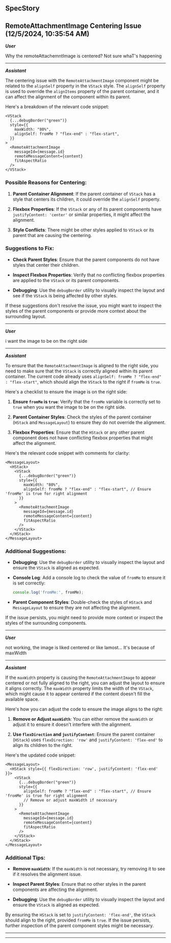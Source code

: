 ## SpecStory

## RemoteAttachmentImage Centering Issue (12/5/2024, 10:35:54 AM)

_**User**_

Why the remoteAttachemntImage is centered? Not sure whaT's happening

---

_**Assistant**_

The centering issue with the `RemoteAttachmentImage` component might be related to the `alignSelf` property in the `VStack` style. The `alignSelf` property is used to override the `alignItems` property of the parent container, and it can affect the alignment of the component within its parent.

Here's a breakdown of the relevant code snippet:

```typescript:components/Chat/Message/message-content-types/message-remote-attachment.tsx
<VStack
  {...debugBorder("green")}
  style={{
    maxWidth: "80%",
    alignSelf: fromMe ? "flex-end" : "flex-start",
  }}
>
  <RemoteAttachmentImage
    messageId={message.id}
    remoteMessageContent={content}
    fitAspectRatio
  />
</VStack>
```

### Possible Reasons for Centering:

1. **Parent Container Alignment**: If the parent container of `VStack` has a style that centers its children, it could override the `alignSelf` property.

2. **Flexbox Properties**: If the `VStack` or any of its parent components have `justifyContent: 'center'` or similar properties, it might affect the alignment.

3. **Style Conflicts**: There might be other styles applied to `VStack` or its parent that are causing the centering.

### Suggestions to Fix:

- **Check Parent Styles**: Ensure that the parent components do not have styles that center their children.

- **Inspect Flexbox Properties**: Verify that no conflicting flexbox properties are applied to the `VStack` or its parent components.

- **Debugging**: Use the `debugBorder` utility to visually inspect the layout and see if the `VStack` is being affected by other styles.

If these suggestions don't resolve the issue, you might want to inspect the styles of the parent components or provide more context about the surrounding layout.

---

_**User**_

i want the image to be on the right side

---

_**Assistant**_

To ensure that the `RemoteAttachmentImage` is aligned to the right side, you need to make sure that the `VStack` is correctly aligned within its parent container. The current code already uses `alignSelf: fromMe ? "flex-end" : "flex-start"`, which should align the `VStack` to the right if `fromMe` is `true`.

Here's a checklist to ensure the image is on the right side:

1. **Ensure `fromMe` is `true`**: Verify that the `fromMe` variable is correctly set to `true` when you want the image to be on the right side.

2. **Parent Container Styles**: Check the styles of the parent container (`HStack` and `MessageLayout`) to ensure they do not override the alignment.

3. **Flexbox Properties**: Ensure that the `HStack` or any other parent component does not have conflicting flexbox properties that might affect the alignment.

Here's the relevant code snippet with comments for clarity:

```typescript:components/Chat/Message/message-content-types/message-remote-attachment.tsx
<MessageLayout>
  <HStack>
    <VStack
      {...debugBorder("green")}
      style={{
        maxWidth: "80%",
        alignSelf: fromMe ? "flex-end" : "flex-start", // Ensure 'fromMe' is true for right alignment
      }}
    >
      <RemoteAttachmentImage
        messageId={message.id}
        remoteMessageContent={content}
        fitAspectRatio
      />
    </VStack>
  </HStack>
</MessageLayout>
```

### Additional Suggestions:

- **Debugging**: Use the `debugBorder` utility to visually inspect the layout and ensure the `VStack` is aligned as expected.

- **Console Log**: Add a console log to check the value of `fromMe` to ensure it is set correctly:

  ```typescript
  console.log('fromMe:', fromMe);
  ```

- **Parent Component Styles**: Double-check the styles of `HStack` and `MessageLayout` to ensure they are not affecting the alignment.

If the issue persists, you might need to provide more context or inspect the styles of the surrounding components.

---

_**User**_

not working, the image is liked centered or like lamost... It's because of maxWidth

---

_**Assistant**_

If the `maxWidth` property is causing the `RemoteAttachmentImage` to appear centered or not fully aligned to the right, you can adjust the layout to ensure it aligns correctly. The `maxWidth` property limits the width of the `VStack`, which might cause it to appear centered if the content doesn't fill the available space.

Here's how you can adjust the code to ensure the image aligns to the right:

1. **Remove or Adjust `maxWidth`**: You can either remove the `maxWidth` or adjust it to ensure it doesn't interfere with the alignment.

2. **Use `flexDirection` and `justifyContent`**: Ensure the parent container (`HStack`) uses `flexDirection: 'row'` and `justifyContent: 'flex-end'` to align its children to the right.

Here's the updated code snippet:

```typescript:components/Chat/Message/message-content-types/message-remote-attachment.tsx
<MessageLayout>
  <HStack style={{ flexDirection: 'row', justifyContent: 'flex-end' }}>
    <VStack
      {...debugBorder("green")}
      style={{
        alignSelf: fromMe ? "flex-end" : "flex-start", // Ensure 'fromMe' is true for right alignment
        // Remove or adjust maxWidth if necessary
      }}
    >
      <RemoteAttachmentImage
        messageId={message.id}
        remoteMessageContent={content}
        fitAspectRatio
      />
    </VStack>
  </HStack>
</MessageLayout>
```

### Additional Tips:

- **Remove `maxWidth`**: If the `maxWidth` is not necessary, try removing it to see if it resolves the alignment issue.

- **Inspect Parent Styles**: Ensure that no other styles in the parent components are affecting the alignment.

- **Debugging**: Use the `debugBorder` utility to visually inspect the layout and ensure the `VStack` is aligned as expected.

By ensuring the `HStack` is set to `justifyContent: 'flex-end'`, the `VStack` should align to the right, provided `fromMe` is `true`. If the issue persists, further inspection of the parent component styles might be necessary.

---



---

